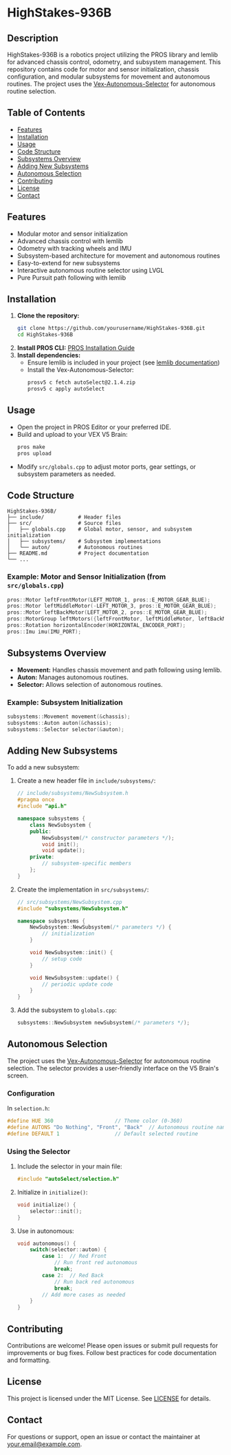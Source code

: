 # HighStakes-936B

## Description
HighStakes-936B is a robotics project utilizing the PROS library and lemlib for advanced chassis control, odometry, and subsystem management. This repository contains code for motor and sensor initialization, chassis configuration, and modular subsystems for movement and autonomous routines. The project uses the [Vex-Autonomous-Selector](https://github.com/kunwarsahni01/Vex-Autonomous-Selector) for autonomous routine selection.

## Table of Contents
- [Features](#features)
- [Installation](#installation)
- [Usage](#usage)
- [Code Structure](#code-structure)
- [Subsystems Overview](#subsystems-overview)
- [Adding New Subsystems](#adding-new-subsystems)
- [Autonomous Selection](#autonomous-selection)
- [Contributing](#contributing)
- [License](#license)
- [Contact](#contact)

## Features
- Modular motor and sensor initialization
- Advanced chassis control with lemlib
- Odometry with tracking wheels and IMU
- Subsystem-based architecture for movement and autonomous routines
- Easy-to-extend for new subsystems
- Interactive autonomous routine selector using LVGL
- Pure Pursuit path following with lemlib

## Installation
1. **Clone the repository:**
   ```sh
   git clone https://github.com/yourusername/HighStakes-936B.git
   cd HighStakes-936B
   ```
2. **Install PROS CLI:**
   [PROS Installation Guide](https://pros.cs.purdue.edu/v5/getting-started/)
3. **Install dependencies:**
   - Ensure lemlib is included in your project (see [lemlib documentation](https://lemlib.github.io/))
   - Install the Vex-Autonomous-Selector:
     ```sh
     prosv5 c fetch autoSelect@2.1.4.zip
     prosv5 c apply autoSelect
     ```

## Usage
- Open the project in PROS Editor or your preferred IDE.
- Build and upload to your VEX V5 Brain:
  ```sh
  pros make
  pros upload
  ```
- Modify `src/globals.cpp` to adjust motor ports, gear settings, or subsystem parameters as needed.

## Code Structure
```
HighStakes-936B/
├── include/           # Header files
├── src/               # Source files
│   ├── globals.cpp    # Global motor, sensor, and subsystem initialization
│   ├── subsystems/    # Subsystem implementations
│   └── auton/         # Autonomous routines
├── README.md          # Project documentation
└── ...
```

### Example: Motor and Sensor Initialization (from `src/globals.cpp`)
```cpp
pros::Motor leftFrontMotor(LEFT_MOTOR_1, pros::E_MOTOR_GEAR_BLUE);
pros::Motor leftMiddleMotor(-LEFT_MOTOR_3, pros::E_MOTOR_GEAR_BLUE);
pros::Motor leftBackMotor(LEFT_MOTOR_2, pros::E_MOTOR_GEAR_BLUE);
pros::MotorGroup leftMotors({leftFrontMotor, leftMiddleMotor, leftBackMotor});
pros::Rotation horizontalEncoder(HORIZONTAL_ENCODER_PORT);
pros::Imu imu(IMU_PORT);
```

## Subsystems Overview
- **Movement:** Handles chassis movement and path following using lemlib.
- **Auton:** Manages autonomous routines.
- **Selector:** Allows selection of autonomous routines.

### Example: Subsystem Initialization
```cpp
subsystems::Movement movement(&chassis);
subsystems::Auton auton(&chassis);
subsystems::Selector selector(&auton);
```

## Adding New Subsystems
To add a new subsystem:

1. Create a new header file in `include/subsystems/`:
   ```cpp
   // include/subsystems/NewSubsystem.h
   #pragma once
   #include "api.h"

   namespace subsystems {
       class NewSubsystem {
       public:
           NewSubsystem(/* constructor parameters */);
           void init();
           void update();
       private:
           // subsystem-specific members
       };
   }
   ```

2. Create the implementation in `src/subsystems/`:
   ```cpp
   // src/subsystems/NewSubsystem.cpp
   #include "subsystems/NewSubsystem.h"

   namespace subsystems {
       NewSubsystem::NewSubsystem(/* parameters */) {
           // initialization
       }

       void NewSubsystem::init() {
           // setup code
       }

       void NewSubsystem::update() {
           // periodic update code
       }
   }
   ```

3. Add the subsystem to `globals.cpp`:
   ```cpp
   subsystems::NewSubsystem newSubsystem(/* parameters */);
   ```

## Autonomous Selection
The project uses the [Vex-Autonomous-Selector](https://github.com/kunwarsahni01/Vex-Autonomous-Selector) for autonomous routine selection. The selector provides a user-friendly interface on the V5 Brain's screen.

### Configuration
In `selection.h`:
```cpp
#define HUE 360                    // Theme color (0-360)
#define AUTONS "Do Nothing", "Front", "Back"  // Autonomous routine names
#define DEFAULT 1                  // Default selected routine
```

### Using the Selector
1. Include the selector in your main file:
   ```cpp
   #include "autoSelect/selection.h"
   ```

2. Initialize in `initialize()`:
   ```cpp
   void initialize() {
       selector::init();
   }
   ```

3. Use in autonomous:
   ```cpp
   void autonomous() {
       switch(selector::auton) {
           case 1:  // Red Front
               // Run front red autonomous
               break;
           case 2:  // Red Back
               // Run back red autonomous
               break;
           // Add more cases as needed
       }
   }
   ```

## Contributing
Contributions are welcome! Please open issues or submit pull requests for improvements or bug fixes. Follow best practices for code documentation and formatting.

## License
This project is licensed under the MIT License. See [LICENSE](LICENSE) for details.

## Contact
For questions or support, open an issue or contact the maintainer at [your.email@example.com](mailto:your.email@example.com).
